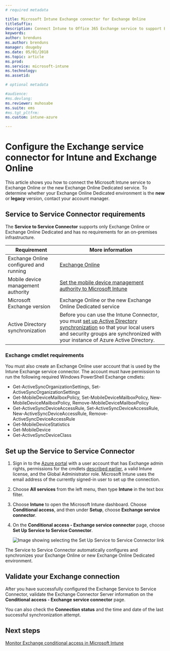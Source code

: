 ```yaml
---
# required metadata

title: Microsoft Intune Exchange connector for Exchange Online
titleSuffix: 
description: Connect Intune to Office 365 Exchange service to support Exchange ActiveSync mobile device management (MDM).
keywords:
author: brenduns
ms.author: brenduns
manager: dougeby
ms.date: 05/01/2018
ms.topic: article
ms.prod:
ms.service: microsoft-intune
ms.technology:
ms.assetid: 

# optional metadata

#audience:
#ms.devlang:
ms.reviewer: muhosabe
ms.suite: ems
#ms.tgt_pltfrm:
ms.custom: intune-azure

---
```


# Configure the Exchange service connector for Intune and Exchange Online

This article shows you how to connect the Microsoft Intune service to Exchange Online or the new Exchange Online Dedicated service. To determine whether your Exchange Online Dedicated environment is the **new** or **legacy** version, contact your account manager.

## Service to Service Connector requirements
The **Service to Service Connector** supports only Exchange Online or Exchange Online Dedicated and has no requirements for an on-premises infrastructure.


|              Requirement               |                                                                                                            More information                                                                                                            |
|----------------------------------------|----------------------------------------------------------------------------------------------------------------------------------------------------------------------------------------------------------------------------------------|
| Exchange Online configured and running |                                                                                 [Exchange Online](https://technet.microsoft.com/library/jj200580.aspx)                                                                                 |
|   Mobile device management authority   |                                                       [Set the mobile device management authority to Microsoft Intune](mdm-authority-set.md)                                                       |
|       Microsoft Exchange version       |                                                                                      Exchange Online or the new Exchange Online Dedicated service                                                                                      |
|    Active Directory synchronization    | Before you can use the Intune Connector, you must [set up Active Directory synchronization](/intune/users-add) so that your local users and security groups are synchronized with your instance of Azure Active Directory. |

### Exchange cmdlet requirements

You must also create an Exchange Online user account that is used by the Intune Exchange service connector. The account must have permission to run the following required Windows PowerShell Exchange cmdlets:

 - Get-ActiveSyncOrganizationSettings, Set-ActiveSyncOrganizationSettings
 - Get-MobileDeviceMailboxPolicy, Set-MobileDeviceMailboxPolicy, New-MobileDeviceMailboxPolicy, Remove-MobileDeviceMailboxPolicy
 - Get-ActiveSyncDeviceAccessRule, Set-ActiveSyncDeviceAccessRule, New-ActiveSyncDeviceAccessRule, Remove-ActiveSyncDeviceAccessRule
 - Get-MobileDeviceStatistics
 - Get-MobileDevice
 - Get-ActiveSyncDeviceClass

## Set up the Service to Service Connector

1. Sign in to the [Azure portal](http://portal.azure.com) with a user account that has Exchange admin rights, permissions for the cmdlets [described earlier](#exchange-cmdlet-requirements), a valid Intune license, and the Global Administrator role. Microsoft Intune uses the email address of the currently signed-in user to set up the connection.

2. Choose **All services** from the left menu, then type **Intune** in the text box filter.

3. Choose **Intune** to open the Microsoft Intune dashboard. Choose **Conditional access**, and then under **Setup**, choose **Exchange service connector**.

4.  On the **Conditional access - Exchange service connector** page, choose **Set Up Service to Service Connector**. 
   
     ![Image showing selecting the Set Up Service to Service Connector link](media/exchange_service_connector.png)

The Service to Service Connector automatically configures and synchronizes your Exchange Online or new Exchange Online Dedicated environment.

## Validate your Exchange connection

After you have successfully configured the Exchange Service to Service Connector, validate the Exchange Connector Server information on the **Conditional access - Exchange service connector** page.

You can also check the **Connection status** and the time and date of the last successful synchronization attempt.

## Next steps
[Monitor Exchange conditional access in Microsoft Intune](conditional-access-exchange-monitor.md)
